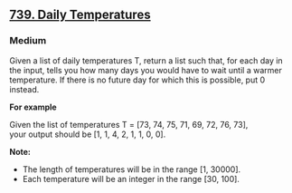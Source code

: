 ## [739. Daily Temperatures](https://leetcode.com/problems/daily-temperatures/)
### Medium

Given a list of daily temperatures T, return a list such that, for each day in the input, tells you how many days you would have to wait until a warmer temperature. If there is no future day for which this is possible, put 0 instead.

**For example**

Given the list of temperatures T = [73, 74, 75, 71, 69, 72, 76, 73],<br/>
your output should be [1, 1, 4, 2, 1, 1, 0, 0].

**Note:**
* The length of temperatures will be in the range [1, 30000].
* Each temperature will be an integer in the range [30, 100].
